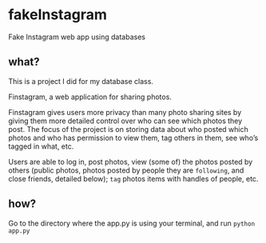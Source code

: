 # fakeInstagram
Fake Instagram web app using databases

## what?
This is a project I did for my database class.

Finstagram, a web application for sharing photos.

Finstagram gives users more privacy than many photo sharing sites by giving them more
detailed control over who can see which photos they post. The focus of the project is on
storing data about who posted which photos and who has permission to view them, tag others
in them, see who’s tagged in what, etc.

Users are able to log in, post photos, view (some of) the photos posted by others (public
photos, photos posted by people they are `following`, and close friends, detailed below); `tag`
photos items with handles of people, etc. 

## how?
Go to the directory where the app.py is using your terminal, and run `python app.py`
